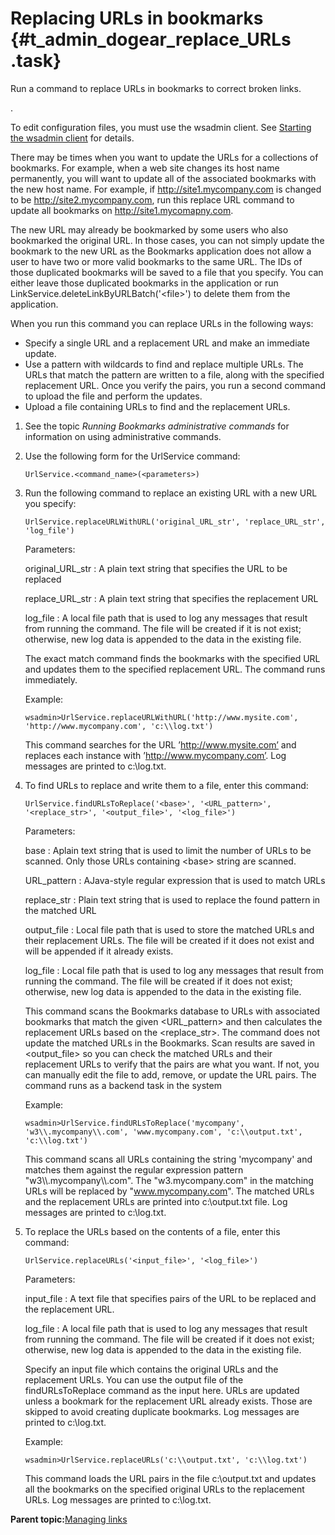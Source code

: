 # Replacing URLs in bookmarks {#t_admin_dogear_replace_URLs .task}

Run a command to replace URLs in bookmarks to correct broken links.

.

To edit configuration files, you must use the wsadmin client. See [Starting the wsadmin client](t_admin_wsadmin_starting.md) for details.

There may be times when you want to update the URLs for a collections of bookmarks. For example, when a web site changes its host name permanently, you will want to update all of the associated bookmarks with the new host name. For example, if http://site1.mycompany.com is changed to be http://site2.mycompany.com, run this replace URL command to update all bookmarks on http://site1.mycomapny.com.

The new URL may already be bookmarked by some users who also bookmarked the original URL. In those cases, you can not simply update the bookmark to the new URL as the Bookmarks application does not allow a user to have two or more valid bookmarks to the same URL. The IDs of those duplicated bookmarks will be saved to a file that you specify. You can either leave those duplicated bookmarks in the application or run LinkService.deleteLinkByURLBatch\('<file\>'\) to delete them from the application.

When you run this command you can replace URLs in the following ways:

-   Specify a single URL and a replacement URL and make an immediate update.
-   Use a pattern with wildcards to find and replace multiple URLs. The URLs that match the pattern are written to a file, along with the specified replacement URL. Once you verify the pairs, you run a second command to upload the file and perform the updates.
-   Upload a file containing URLs to find and the replacement URLs.

1.  See the topic *Running Bookmarks administrative commands* for information on using administrative commands.

2.  Use the following form for the UrlService command:

    ```
    UrlService.<command_name>(<parameters>)
    
    ```

3.  Run the following command to replace an existing URL with a new URL you specify:

    ```
    UrlService.replaceURLWithURL('original_URL_str', 'replace_URL_str', 'log_file')
    ```

    Parameters:

    original\_URL\_str
    :   A plain text string that specifies the URL to be replaced

    replace\_URL\_str
    :   A plain text string that specifies the replacement URL

    log\_file
    :   A local file path that is used to log any messages that result from running the command. The file will be created if it is not exist; otherwise, new log data is appended to the data in the existing file.

    The exact match command finds the bookmarks with the specified URL and updates them to the specified replacement URL. The command runs immediately.

    Example:

    ```
    wsadmin>UrlService.replaceURLWithURL('http://www.mysite.com', 'http://www.mycompany.com', 'c:\\log.txt') 
    ```

    This command searches for the URL ’http://www.mysite.com’ and replaces each instance with ’http://www.mycompany.com’. Log messages are printed to c:\\log.txt.

4.  To find URLs to replace and write them to a file, enter this command:

    ```
    UrlService.findURLsToReplace('<base>', '<URL_pattern>', '<replace_str>', '<output_file>', '<log_file>')
    ```

    Parameters:

    base
    :   Aplain text string that is used to limit the number of URLs to be scanned. Only those URLs containing <base\> string are scanned.

    URL\_pattern
    :   AJava-style regular expression that is used to match URLs

    replace\_str
    :   Plain text string that is used to replace the found pattern in the matched URL

    output\_file
    :   Local file path that is used to store the matched URLs and their replacement URLs. The file will be created if it does not exist and will be appended if it already exists.

    log\_file
    :   Local file path that is used to log any messages that result from running the command. The file will be created if it does not exist; otherwise, new log data is appended to the data in the existing file.

    This command scans the Bookmarks database to URLs with associated bookmarks that match the given <URL\_pattern\> and then calculates the replacement URLs based on the <replace\_str\>. The command does not update the matched URLs in the Bookmarks. Scan results are saved in <output\_file\> so you can check the matched URLs and their replacement URLs to verify that the pairs are what you want. If not, you can manually edit the file to add, remove, or update the URL pairs. The command runs as a backend task in the system

    Example:

    ```
    wsadmin>UrlService.findURLsToReplace('mycompany', 'w3\\.mycompany\\.com', 'www.mycompany.com', 'c:\\output.txt', 'c:\\log.txt') 
    ```

    This command scans all URLs containing the string 'mycompany' and matches them against the regular expression pattern "w3\\\\.mycompany\\\\.com". The "w3.mycompany.com" in the matching URLs will be replaced by "www.mycompany.com". The matched URLs and the replacement URLs are printed into c:\\output.txt file. Log messages are printed to c:\\log.txt.

5.  To replace the URLs based on the contents of a file, enter this command:

    ```
    UrlService.replaceURLs('<input_file>', '<log_file>')
    ```

    Parameters:

    input\_file
    :   A text file that specifies pairs of the URL to be replaced and the replacement URL.

    log\_file
    :   A local file path that is used to log any messages that result from running the command. The file will be created if it does not exist; otherwise, new log data is appended to the data in the existing file.

    Specify an input file which contains the original URLs and the replacement URLs. You can use the output file of the findURLsToReplace command as the input here. URLs are updated unless a bookmark for the replacement URL already exists. Those are skipped to avoid creating duplicate bookmarks. Log messages are printed to c:\\log.txt.

    Example:

    ```
    wsadmin>UrlService.replaceURLs('c:\\output.txt', 'c:\\log.txt')
    ```

    This command loads the URL pairs in the file c:\\output.txt and updates all the bookmarks on the specified original URLs to the replacement URLs. Log messages are printed to c:\\log.txt.


**Parent topic:**[Managing links](../admin/c_admin_dogear_manage_links.md)

